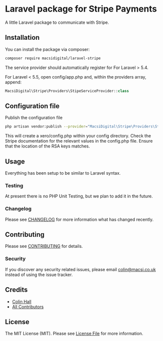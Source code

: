 # Laravel package for Stripe Payments

A little Laravel package to communicate with Stripe.

## Installation

You can install the package via composer:

```bash
composer require macsidigital/laravel-stripe
```

The service provider should automatically register for For Laravel > 5.4.

For Laravel < 5.5, open config/app.php and, within the providers array, append:

``` php
MacsiDigital\Stripe\Providers\StipeServiceProvider::class
```

## Configuration file

Publish the configuration file

```bash
php artisan vendor:publish --provider="MacsiDigital\Stripe\Providers\StripeServiceProvider"
```

This will create a xero/config.php within your config directory. Check the Stripe documentation for the relevant values in the config.php file.
Ensure that the location of the RSA keys matches.

## Usage

Everything has been setup to be similar to Laravel syntax.

### Testing

At present there is no PHP Unit Testing, but we plan to add it in the future.

### Changelog

Please see [CHANGELOG](CHANGELOG.md) for more information what has changed recently.

## Contributing

Please see [CONTRIBUTING](CONTRIBUTING.md) for details.

### Security

If you discover any security related issues, please email colin@macsi.co.uk instead of using the issue tracker.

## Credits

- [Colin Hall](https://github.com/macsidigital)
- [All Contributors](../../contributors)

## License

The MIT License (MIT). Please see [License File](LICENSE.md) for more information.
